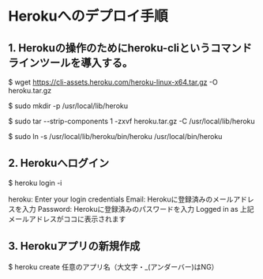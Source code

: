 # Herokuへのデプロイ手順

## 1. Herokuの操作のためにheroku-cliというコマンドラインツールを導入する。

$ wget https://cli-assets.heroku.com/heroku-linux-x64.tar.gz -O heroku.tar.gz

$ sudo mkdir -p /usr/local/lib/heroku

$ sudo tar --strip-components 1 -zxvf heroku.tar.gz -C /usr/local/lib/heroku

$ sudo ln -s /usr/local/lib/heroku/bin/heroku /usr/local/bin/heroku
<br />

## 2. Herokuへログイン

$ heroku login -i

heroku: Enter your login credentials
Email: Herokuに登録済みのメールアドレスを入力
Password: Herokuに登録済みのパスワードを入力
Logged in as 上記メールアドレスがココに表示されます

## 3. Herokuアプリの新規作成

$ heroku create 任意のアプリ名（大文字・_(アンダーバー)はNG）


